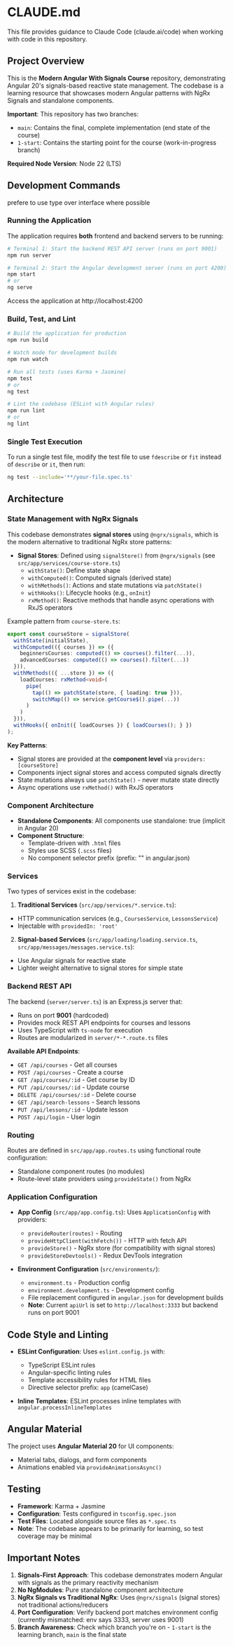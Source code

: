 # CLAUDE.md

This file provides guidance to Claude Code (claude.ai/code) when working with code in this repository.

## Project Overview

This is the **Modern Angular With Signals Course** repository, demonstrating Angular 20's signals-based reactive state management. The codebase is a learning resource that showcases modern Angular patterns with NgRx Signals and standalone components.

**Important**: This repository has two branches:

- `main`: Contains the final, complete implementation (end state of the course)
- `1-start`: Contains the starting point for the course (work-in-progress branch)

**Required Node Version**: Node 22 (LTS)

## Development Commands

prefere to use type over interface where possible

### Running the Application

The application requires **both** frontend and backend servers to be running:

```bash
# Terminal 1: Start the backend REST API server (runs on port 9001)
npm run server

# Terminal 2: Start the Angular development server (runs on port 4200)
npm start
# or
ng serve
```

Access the application at http://localhost:4200

### Build, Test, and Lint

```bash
# Build the application for production
npm run build

# Watch mode for development builds
npm run watch

# Run all tests (uses Karma + Jasmine)
npm test
# or
ng test

# Lint the codebase (ESLint with Angular rules)
npm run lint
# or
ng lint
```

### Single Test Execution

To run a single test file, modify the test file to use `fdescribe` or `fit` instead of `describe` or `it`, then run:

```bash
ng test --include='**/your-file.spec.ts'
```

## Architecture

### State Management with NgRx Signals

This codebase demonstrates **signal stores** using `@ngrx/signals`, which is the modern alternative to traditional NgRx store patterns:

- **Signal Stores**: Defined using `signalStore()` from `@ngrx/signals` (see `src/app/services/course-store.ts`)
  - `withState()`: Define state shape
  - `withComputed()`: Computed signals (derived state)
  - `withMethods()`: Actions and state mutations via `patchState()`
  - `withHooks()`: Lifecycle hooks (e.g., `onInit`)
  - `rxMethod()`: Reactive methods that handle async operations with RxJS operators

Example pattern from `course-store.ts`:

```typescript
export const courseStore = signalStore(
  withState(initialState),
  withComputed(({ courses }) => ({
    beginnersCourses: computed(() => courses().filter(...)),
    advancedCourses: computed(() => courses().filter(...))
  })),
  withMethods(({ ...store }) => ({
    loadCourses: rxMethod<void>(
      pipe(
        tap(() => patchState(store, { loading: true })),
        switchMap(() => service.getCourse$().pipe(...))
      )
    )
  })),
  withHooks({ onInit({ loadCourses }) { loadCourses(); } })
);
```

**Key Patterns**:

- Signal stores are provided at the **component level** via `providers: [courseStore]`
- Components inject signal stores and access computed signals directly
- State mutations always use `patchState()` - never mutate state directly
- Async operations use `rxMethod()` with RxJS operators

### Component Architecture

- **Standalone Components**: All components use standalone: true (implicit in Angular 20)
- **Component Structure**:
  - Template-driven with `.html` files
  - Styles use SCSS (`.scss` files)
  - No component selector prefix (prefix: "" in angular.json)

### Services

Two types of services exist in the codebase:

1. **Traditional Services** (`src/app/services/*.service.ts`):
  - HTTP communication services (e.g., `CoursesService`, `LessonsService`)
  - Injectable with `providedIn: 'root'`

2. **Signal-based Services** (`src/app/loading/loading.service.ts`, `src/app/messages/messages.service.ts`):
  - Use Angular signals for reactive state
  - Lighter weight alternative to signal stores for simple state

### Backend REST API

The backend (`server/server.ts`) is an Express.js server that:

- Runs on port **9001** (hardcoded)
- Provides mock REST API endpoints for courses and lessons
- Uses TypeScript with `ts-node` for execution
- Routes are modularized in `server/*-*.route.ts` files

**Available API Endpoints**:

- `GET /api/courses` - Get all courses
- `POST /api/courses` - Create a course
- `GET /api/courses/:id` - Get course by ID
- `PUT /api/courses/:id` - Update course
- `DELETE /api/courses/:id` - Delete course
- `GET /api/search-lessons` - Search lessons
- `PUT /api/lessons/:id` - Update lesson
- `POST /api/login` - User login

### Routing

Routes are defined in `src/app/app.routes.ts` using functional route configuration:

- Standalone component routes (no modules)
- Route-level state providers using `provideState()` from NgRx

### Application Configuration

- **App Config** (`src/app/app.config.ts`): Uses `ApplicationConfig` with providers:
  - `provideRouter(routes)` - Routing
  - `provideHttpClient(withFetch())` - HTTP with fetch API
  - `provideStore()` - NgRx store (for compatibility with signal stores)
  - `provideStoreDevtools()` - Redux DevTools integration

- **Environment Configuration** (`src/environments/`):
  - `environment.ts` - Production config
  - `environment.development.ts` - Development config
  - File replacement configured in `angular.json` for development builds
  - **Note**: Current `apiUrl` is set to `http://localhost:3333` but backend runs on port 9001

## Code Style and Linting

- **ESLint Configuration**: Uses `eslint.config.js` with:
  - TypeScript ESLint rules
  - Angular-specific linting rules
  - Template accessibility rules for HTML files
  - Directive selector prefix: `app` (camelCase)

- **Inline Templates**: ESLint processes inline templates with `angular.processInlineTemplates`

## Angular Material

The project uses **Angular Material 20** for UI components:

- Material tabs, dialogs, and form components
- Animations enabled via `provideAnimationsAsync()`

## Testing

- **Framework**: Karma + Jasmine
- **Configuration**: Tests configured in `tsconfig.spec.json`
- **Test Files**: Located alongside source files as `*.spec.ts`
- **Note**: The codebase appears to be primarily for learning, so test coverage may be minimal

## Important Notes

1. **Signals-First Approach**: This codebase demonstrates modern Angular with signals as the primary reactivity mechanism
2. **No NgModules**: Pure standalone component architecture
3. **NgRx Signals vs Traditional NgRx**: Uses `@ngrx/signals` (signal stores) not traditional actions/reducers
4. **Port Configuration**: Verify backend port matches environment config (currently mismatched: env says 3333, server uses 9001)
5. **Branch Awareness**: Check which branch you're on - `1-start` is the learning branch, `main` is the final state
